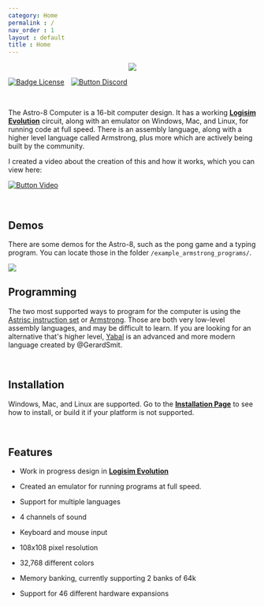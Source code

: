 ```yaml
---
category: Home
permalink : /
nav_order : 1
layout : default
title : Home
---
```


<div align = center>
<img src="https://github.com/sam-astro/Astro8-Computer/blob/Documentation/images/Astro8-Docs-Logo-Small.png?raw=true"/>
</div>


[![Badge License]][License]   [![Button Discord]][Discord Server]


<br>

The Astro-8 Computer is a 16-bit computer design. It has a working **[Logisim Evolution]** circuit, along with an emulator on Windows, Mac, and Linux, for running code at full speed. There is an assembly language, along with a higher level language called Armstrong, plus more which are actively being built by the community.

I created a video about the creation of this and how it works, which you can view here:

[![Button Video]][Video]

<br>

## Demos
There are some demos for the Astro-8, such as the pong game and a typing program. You can locate those in the folder `/example_armstrong_programs/`.

<img src="https://raw.githubusercontent.com/sam-astro/Astro8-Computer/main/images/pong.gif"/>


## Programming
The two most supported ways to program for the computer is using the [Astrisc instruction set](https://sam-astro.github.io/Astro8-Computer/docs/Architecture/Instruction%20Set.html) or [Armstrong](https://sam-astro.github.io/Astro8-Computer/docs/Programming/README.html). Those are both very low-level assembly languages, and may be difficult to learn. If you are looking for an alternative that's higher level, [Yabal](https://github.com/GerardSmit/Astro8) is an advanced and more modern language created by @GerardSmit.

<br>

## Installation
Windows, Mac, and Linux are supported. Go to the **[Installation Page]** to see how to install, or build it if your platform is not supported.

<br>


## Features

- Work in progress design in **[Logisim Evolution]**

- Created an emulator for running programs at full speed.

- Support for multiple languages

- 4 channels of sound

- Keyboard and mouse input

- 108x108 pixel resolution

- 32,768 different colors

- Memory banking, currently supporting 2 banks of 64k

- Support for 46 different hardware expansions

<br>


<!----------------------------------------------------------------------------->

[Logisim Evolution]: https://github.com/logisim-evolution/logisim-evolution
[Documentation]: https://sam-astro.github.io/Astro8-Computer/
[Video]: https://www.youtube.com/watch?v=Zt0JfmV7CyI
[Installation Page]: https://sam-astro.github.io/Astro8-Computer/docs/Installation.html

[License]: LICENSE
[Discord Server]: https://discord.gg/9p82dTEdkN


<!----------------------------------[ Badges ]--------------------------------->

[Badge License]: https://img.shields.io/github/license/sam-astro/Astro8-Computer

<!---------------------------------[ Buttons ]--------------------------------->

[Button Documentation]: https://img.shields.io/badge/Documentation-008FC7?style=flat-square&logoColor=white&logo=GitBook
[Button Video]: https://img.shields.io/badge/Video-c91111?style=flat-square&logoColor=white&logo=YouTube
[Button Discord]: https://img.shields.io/badge/Discord_Server-573f75.svg?style=social&logo=Discord
